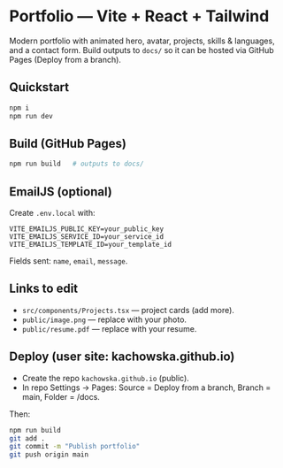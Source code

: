 # Portfolio — Vite + React + Tailwind

Modern portfolio with animated hero, avatar, projects, skills & languages, and a contact form.
Build outputs to `docs/` so it can be hosted via GitHub Pages (Deploy from a branch).

## Quickstart
```bash
npm i
npm run dev
```

## Build (GitHub Pages)
```bash
npm run build   # outputs to docs/
```

## EmailJS (optional)
Create `.env.local` with:
```
VITE_EMAILJS_PUBLIC_KEY=your_public_key
VITE_EMAILJS_SERVICE_ID=your_service_id
VITE_EMAILJS_TEMPLATE_ID=your_template_id
```
Fields sent: `name`, `email`, `message`.

## Links to edit
- `src/components/Projects.tsx` — project cards (add more).
- `public/image.png` — replace with your photo.
- `public/resume.pdf` — replace with your resume.

## Deploy (user site: kachowska.github.io)
- Create the repo `kachowska.github.io` (public).
- In repo Settings → Pages: Source = Deploy from a branch, Branch = main, Folder = /docs.

Then:
```bash
npm run build
git add .
git commit -m "Publish portfolio"
git push origin main
```
